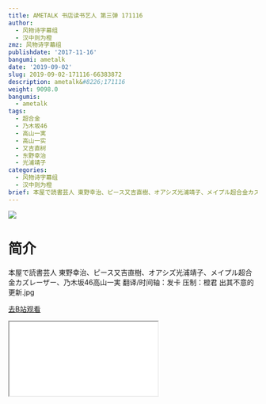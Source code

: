 ```yaml
---
title: AMETALK 书店读书艺人 第三弹 171116
author:
  - 风物诗字幕组
  - 汉中则为橙
zmz: 风物诗字幕组
publishdate: '2017-11-16'
bangumi: ametalk
date: '2019-09-02'
slug: 2019-09-02-171116-66383872
description: ametalk&#8226;171116
weight: 9098.0
bangumis:
  - ametalk
tags:
  - 超合金
  - 乃木坂46
  - 高山一実
  - 高山一实
  - 又吉直树
  - 东野幸治
  - 光浦靖子
categories:
  - 风物诗字幕组
  - 汉中则为橙
brief: 本屋で読書芸人 東野幸治、ピース又吉直樹、オアシズ光浦靖子、メイプル超合金カズレーザー、乃木坂46高山一実 翻译/时间轴：发卡 压制：橙君 出其不意的更新.jpg
---
```

![](https://raw.githubusercontent.com/tcgriffith/owaraisite/master/static/tmpimg/c8ad453a5848ac7dc3d8da45196b5404e62214bf.jpg.480.jpg)
# 简介  
本屋で読書芸人
東野幸治、ピース又吉直樹、オアシズ光浦靖子、メイプル超合金カズレーザー、乃木坂46高山一実
翻译/时间轴：发卡 压制：橙君
出其不意的更新.jpg  

[去B站观看](https://www.bilibili.com/video/av66383872/)
<div class ="resp-container"><iframe class="testiframe" src="//player.bilibili.com/player.html?aid=66383872"", scrolling="no", allowfullscreen="true" > </iframe></div> 
